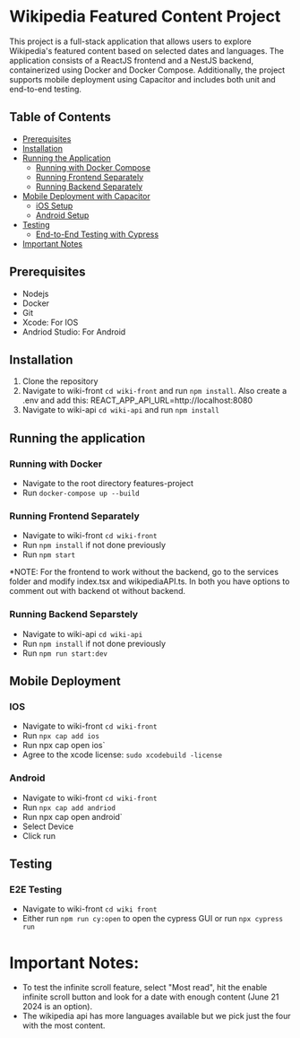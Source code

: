 # Wikipedia Featured Content Project

This project is a full-stack application that allows users to explore Wikipedia's featured content based on selected dates and languages. The application consists of a ReactJS frontend and a NestJS backend, containerized using Docker and Docker Compose. Additionally, the project supports mobile deployment using Capacitor and includes both unit and end-to-end testing.

## Table of Contents
- [Prerequisites](#prerequisites)
- [Installation](#installation)
- [Running the Application](#running-the-application)
  - [Running with Docker Compose](#running-with-docker-compose)
  - [Running Frontend Separately](#running-frontend-separately)
  - [Running Backend Separately](#running-backend-separately)
- [Mobile Deployment with Capacitor](#mobile-deployment-with-capacitor)
  - [iOS Setup](#ios-setup)
  - [Android Setup](#android-setup)
- [Testing](#testing)
  - [End-to-End Testing with Cypress](#end-to-end-testing-with-cypress)
- [Important Notes](#important-notes)

## Prerequisites
- Nodejs
- Docker
- Git
- Xcode: For IOS
- Andriod Studio: For Android

## Installation
1. Clone the repository
2. Navigate to wiki-front `cd wiki-front` and run `npm install`. Also create a .env and add this: REACT_APP_API_URL=http://localhost:8080
4. Navigate to wiki-api `cd wiki-api` and run `npm install`

## Running the application
### Running with Docker
- Navigate to the root directory features-project
- Run `docker-compose up --build`

### Running Frontend Separately
- Navigate to wiki-front `cd wiki-front`
- Run `npm install` if not done previously
- Run `npm start`

*NOTE: For the frontend to work without the backend, go to the services folder and modify index.tsx and wikipediaAPI.ts. In both you have options to comment out with backend ot without backend.

### Running Backend Separstely
- Navigate to wiki-api `cd wiki-api`
- Run `npm install` if not done previously
- Run `npm run start:dev`
  
## Mobile Deployment
### IOS
- Navigate to wiki-front `cd wiki-front`
- Run `npx cap add ios`
- Run npx cap open ios`
- Agree to the xcode license: `sudo xcodebuild -license`
### Android
- Navigate to wiki-front `cd wiki-front`
- Run `npx cap add andriod`
- Run npx cap open android`
- Select Device
- Click run

## Testing
### E2E Testing
- Navigate to wiki-front `cd wiki front`
- Either run `npm run cy:open` to open the cypress GUI or run `npx cypress run`

# Important Notes:
- To test the infinite scroll feature, select "Most read", hit the enable infinite scroll button and look for a date with enough content (June 21 2024 is an option).
- The wikipedia api has more languages available but we pick just the four with the most content.



